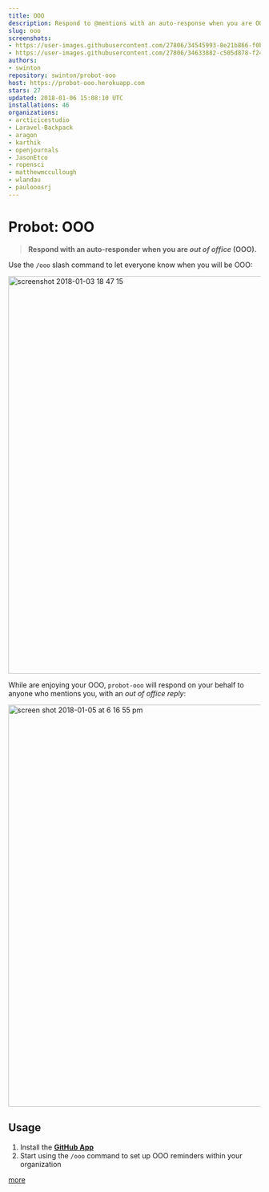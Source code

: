 ```yaml
---
title: OOO
description: Respond to @mentions with an auto-response when you are OOO
slug: ooo
screenshots:
- https://user-images.githubusercontent.com/27806/34545993-8e21b866-f0b6-11e7-9cc4-750d6f9b2ed5.png
- https://user-images.githubusercontent.com/27806/34633882-c505d878-f244-11e7-89c2-c367afdb738a.png
authors:
- swinton
repository: swinton/probot-ooo
host: https://probot-ooo.herokuapp.com
stars: 27
updated: 2018-01-06 15:08:10 UTC
installations: 46
organizations:
- arcticicestudio
- Laravel-Backpack
- aragon
- karthik
- openjournals
- JasonEtco
- ropensci
- matthewmccullough
- wlandau
- paulooosrj
---
```


# Probot: OOO

> **Respond with an auto-responder when you are _out of office_ (OOO).**

Use the `/ooo` slash command to let everyone know when you will be OOO:

<img width="793" alt="screenshot 2018-01-03 18 47 15" src="https://user-images.githubusercontent.com/27806/34545993-8e21b866-f0b6-11e7-9cc4-750d6f9b2ed5.png">

While are enjoying your OOO, `probot-ooo` will respond on your behalf to anyone who mentions you, with an _out of office reply_:

<img width="802" alt="screen shot 2018-01-05 at 6 16 55 pm" src="https://user-images.githubusercontent.com/27806/34633882-c505d878-f244-11e7-89c2-c367afdb738a.png">

## Usage

1. Install the [**GitHub App**](https://github.com/apps/ooo)
1. Start using the `/ooo` command to set up OOO reminders within your organization

[more](https://github.com/swinton/probot-ooo/blob/master/README.md#setup)
